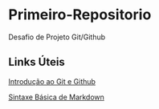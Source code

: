 # Primeiro-Repositorio
Desafio de Projeto Git/Github

## Links Úteis
[Introdução ao Git e Github](https://web.dio.me/course/introducao-ao-git-e-ao-github/learning/75b9fe49-6ed4-4480-83a7-7e37fc356aa9)

[Sintaxe Básica de Markdown](https://www.markdownguide.org/basic-syntax/)
